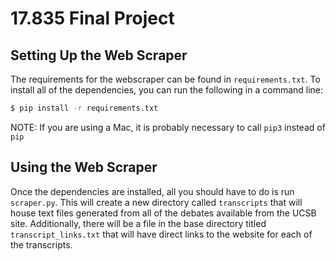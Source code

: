 # 17.835 Final Project

## Setting Up the Web Scraper
The requirements for the webscraper can be found in `requirements.txt`. To install all of the dependencies, you can run the following in a command line:

```bash
$ pip install -r requirements.txt
```

NOTE: If you are using a Mac, it is probably necessary to call `pip3` instead of `pip`

## Using the Web Scraper
Once the dependencies are installed, all you should have to do is run `scraper.py`. This will create a new directory called `transcripts` that will house text files generated from all of the debates available from the UCSB site. Additionally, there will be a file in the base directory titled `transcript_links.txt` that will have direct links to the website for each of the transcripts.